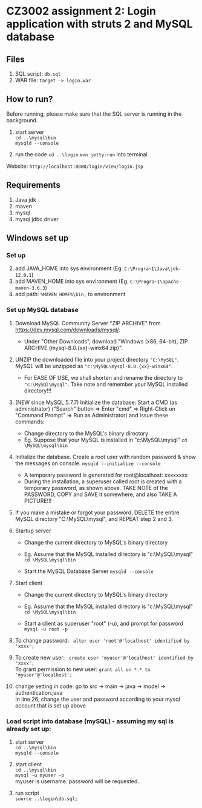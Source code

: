 # CZ3002 assignment 2: Login application with struts 2 and MySQL database

## Files 
1. SQL script: `db.sql`
2. WAR file: `target -> login.war`

## How to run? <br>
Before running, please make sure that the SQL server is running in the background. 
1. start server <br>
`cd ..\mysql\bin` <br>
`mysqld --console`

2. run the code
`cd ..\login` 
`mvn jetty:run` into terminal

Website: `http://localhost:8080/login/view/login.jsp`

## Requirements 
1. Java jdk 
2. maven
3. mysql 
4. mysql jdbc driver

## Windows set up
### Set up
2. add JAVA_HOME into sys environment (Eg. `C:\Progra~1\Java\jdk-12.0.1`)
3. add MAVEN_HOME into sys environment (Eg. `C:\Progra~1\apache-maven-3.6.3`)
4. add path: `%MAVEN_HOME%\bin;` to environment 

### Set up MySQL database
1.	Download MySQL Community Server "ZIP ARCHIVE" from https://dev.mysql.com/downloads/mysql/:
    - Under "Other Downloads", download "Windows (x86, 64-bit), ZIP ARCHIVE (mysql-8.0.{xx}-winx64.zip)". <br>

2.	UNZIP the downloaded file into your project directory `"C:\MySQL"`. MySQL will be unzipped as `"c:\MySQL\mysql-8.0.{xx}-winx64"`. <br>
    - For EASE OF USE, we shall shorten and rename the directory to `"c:\MySQl\mysql"`. Take note and remember your MySQL installed directory!!! <br>

3.	(NEW since MySQL 5.7.7) Initialize the database: Start a CMD (as administrator) ("Search" button ⇒ Enter "cmd" ⇒ Right-Click on "Command Prompt" ⇒ Run as Administrator) and issue these commands: <br>
	- Change directory to the MySQL's binary directory<br>
	- Eg. Suppose that your MySQL is installed in "c:\MySQL\mysql" `cd \MySQL\mysql\bin` <br>
	 
4.  Initialize the database. Create a root user with random password & show the messages on console.
    `mysqld --initialize --console` <br>
    - A temporary password is generated for root@localhost: xxxxxxxx <br>
    - During the installation, a superuser called root is created with a temporary password, as shown above. TAKE NOTE of the PASSWORD, COPY and SAVE it somewhere, and also TAKE A PICTURE!!! <br>
   
5.	If you make a mistake or forgot your password, DELETE the entire MySQL directory "C:\MySQL\mysql", and REPEAT step 2 and 3. <br>

6. Startup server
    - Change the current directory to MySQL's binary directory <br>
    - Eg. Assume that the MySQL installed directory is "c:\MySQL\mysql" `cd \MySQL\mysql\bin` <br>
     
    - Start the MySQL Database Server `mysqld --console` <br>  
    
7. Start client 
    - Change the current directory to MySQL's binary directory <br>
    - Eg. Assume that the MySQL installed directory is "c:\MySQL\mysql" `cd \MySQL\mysql\bin` <br>
       
    - Start a client as superuser "root" (-u), and prompt for password `mysql -u root -p` <br>
    
8. To change password: ` alter user 'root'@'localhost' identified by 'xxxx';` <br>

9. To create new user: ` create user 'myuser'@'localhost' identified by 'xxxx';` <br>
   To grant permission to new user: `grant all on *.* to 'myuser'@'localhost';` <br>

10. change setting in code. go to src -> main -> java -> model -> authentication.java  <br>
    In line 26, change the user and password according to your mysql account that is set up above <br>
    
    
### Load script into database (mySQL) - assuming my sql is already set up: 
1. start server <br>
`cd ..\mysql\bin` <br>
`mysqld --console`

2. start client <br>
`cd ..\mysql\bin` <br>
`mysql -u myuser -p`  <br>
myuser is username. password will be requested.

3. run script <br>
`source ..\login\db.sql;`



